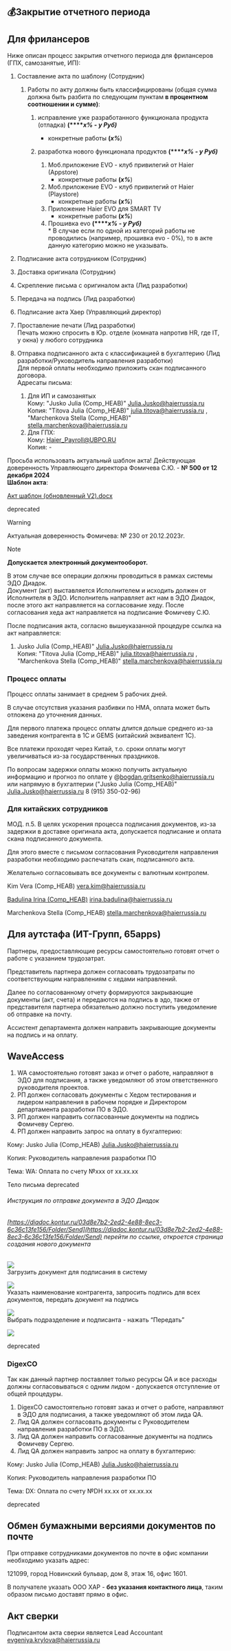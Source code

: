 ## 💰Закрытие отчетного периода

## Для фрилансеров

Ниже описан процесс закрытия отчетного периода для фрилансеров (ГПХ, самозанятые, ИП):

1.  Составление акта по шаблону (Сотрудник)
    
    1.  Работы по акту должны быть классифицированы (общая сумма должна быть разбита по следующим пунктам **в процентном соотношении и сумме)**:
        
        1.  исправление уже разработанного функционала продукта (отладка) **(\*\*\*\*_x% - у Руб)_**
            
            -   конкретные работы **(_x%_**)
        2.  разработка нового функционала продуктов **(\*\*\*\*_x% - у Руб)_**
            
            1.  Моб.приложение EVO - клуб привилегий от Haier (Appstore)
                -   конкретные работы **(_x%_**)
            2.  Моб.приложение EVO - клуб привилегий от Haier (Playstore)
                -   конкретные работы **(_x%_**)
            3.  Приложение Haier EVO для SMART TV
                -   конкретные работы **(_x%_**)
            4.  Прошивка evo **(\*\*\*\*_x% - у Руб)_**  
                \* В случае если по одной из категорий работы не проводились (например, прошивка evo - 0%), то в акте данную категорию можно не указывать.
2.  Подписание акта сотрудником (Сотрудник)
    
3.  Доставка оригинала (Сотрудник)
    
4.  Скрепление письма с оригиналом акта (Лид разработки)
    
5.  Передача на подпись (Лид разработки)
    
6.  Подписание акта Хаер (Управляющий директор)
    
7.  Проставление печати (Лид разработки)  
    Печать можно спросить в Юр. отделе (комната напротив HR, где IT, у окна) у любого сотрудника
    
8.  Отправка подписанного акта с классификацией в бухгалтерию (Лид разработки/Руководитель направления разработки)  
    Для первой оплаты необходимо приложить скан подписанного договора.  
    Адресаты письма:
    
    1.  Для ИП и самозанятых  
        Кому: "Jusko Julia (Comp\_HEAB)" [Julia.Jusko@haierrussia.ru](mailto:Julia.Jusko@haierrussia.ru)  
        Копия: "Titova Julia (Comp\_HEAB)" [julia.titova@haierrussia.ru](mailto:julia.titova@haierrussia.ru) , "Marchenkova Stella (Comp\_HEAB)" [stella.marchenkova@haierrussia.ru](mailto:stella.marchenkova@haierrussia.ru)
    2.  Для ГПХ:  
        Кому: [Haier\_Payroll@UBPO.RU](mailto:Haier_Payroll@UBPO.RU)  
        Копия: -

Просьба использовать актуальный шаблон акта! Действующая доверенность Управляющего директора Фомичева С.Ю. - **№ 500 от 12 декабря 2024**  
**Шаблон акта**:

[Акт шаблон (обновленный V2).docx](https://wiki.yandex.ru/evo/projectevohome/flows/administrativnye/zakrytieotchetno/.files/aktshablonobnovlennyjjv2.docx)

deprecated

Warning

Актуальная доверенность Фомичева: № 230 от 20.12.2023г.

Note

**Допускается электронный документооборот.**

В этом случае все операции должны проводиться в рамках системы ЭДО Диадок.  
Документ (акт) выставляется Исполнителем и исходить должен от Исполнителя в ЭДО. Исполнитель направляет акт нам в ЭДО Диадок, после этого акт направляется на согласование хеду. После согласования хеда акт направляется на подписание Фомичеву С.Ю.

После подписания акта, согласно вышеуказанной процедуре ссылка на акт направляется:

1.  Jusko Julia (Comp\_HEAB)" [Julia.Jusko@haierrussia.ru](mailto:Julia.Jusko@haierrussia.ru)  
    Копия: "Titova Julia (Comp\_HEAB)" [julia.titova@haierrussia.ru](mailto:julia.titova@haierrussia.ru) , "Marchenkova Stella (Comp\_HEAB)" [stella.marchenkova@haierrussia.ru](mailto:stella.marchenkova@haierrussia.ru)

### Процесс оплаты

Процесс оплаты занимает в среднем 5 рабочих дней.

В случае отсутствия указания разбивки по НМА, оплата может быть отложена до уточнения данных.

Для первого платежа процесс оплаты длится дольше среднего из-за заведения контрагента в 1С и GEMS (китайский эквивалент 1С).

Все платежи проходят через Китай, т.о. сроки оплаты могут увеличиваться из-за государственных праздников.

По вопросам задержки оплаты можно получить актуальную информацию и прогноз по оплате у @bogdan.gritsenko@haierrussia.ru или напрямую в бухгалтерии ("Jusko Julia (Comp\_HEAB)" [Julia.Jusko@haierrussia.ru](mailto:Julia.Jusko@haierrussia.ru) 8 (915) 350-02-96)

### Для китайских сотрудников

МОД. п.5. В целях ускорения процесса подписания документов, из-за задержки в доставке оригинала акта, допускается подписание и оплата скана подписанного документа.

Для этого вместе с письмом согласования Руководителя направления разработки необходимо распечатать скан, подписанного акта.

Желательно согласовывать все документы с валютным контролем.

Kim Vera (Comp\_HEAB) [vera.kim@haierrussia.ru](mailto:vera.kim@haierrussia.ru)

<ins>Badulina Irina (Comp_HEAB)</ins> [<ins>irina.badulina@haierrussia.ru</ins>](mailto:irina.badulina@haierrussia.ru)

Marchenkova Stella (Comp\_HEAB) [stella.marchenkova@haierrussia.ru](mailto:stella.marchenkova@haierrussia.ru)

## Для аутстафа (ИТ-Групп, 65apps)

Партнеры, предоставляющие ресурсы самостоятельно готовят отчет о работе с указанием трудозатрат.

Представитель партнера должен согласовать трудозатраты по соответствующим направлениям с хедами направлений.

Далее по согласованному отчету формируются закрывающие документы (акт, счета) и передаются на подпись в эдо, также от представителя партнера обязательно должно поступить уведомление об отправке на почту.

Ассистент департамента должен направить закрывающие документы на подпись и на оплату.

## WaveAccess

1.  WA самостоятельно готовят заказ и отчет о работе, направляют в ЭДО для подписания, а также уведомляют об этом ответственного руководителя проектов.
2.  РП должен согласовать документы с Хедом тестирования и лидером направления в рабочем порядке и Директором департамента разработки ПО в ЭДО.
3.  РП должен направить согласованные документы на подпись Фомичеву Сергею.
4.  РП должен направить запрос на оплату в бухгалтерию:

Кому: Jusko Julia (Comp\_HEAB) [Julia.Jusko@haierrussia.ru](mailto:Julia.Jusko@haierrussia.ru)

Копия: Руководитель направления разработки ПО

Тема: WA: Оплата по счету №ххх от хх.хх.хх

Тело письма deprecated

###### Инструкция по отправке документа в ЭДО Диадок

###### [https://diadoc.kontur.ru/03d8e7b2-2ed2-4e88-8ec3-6c36c13fe156/Folder/Send](https://diadoc.kontur.ru/03d8e7b2-2ed2-4e88-8ec3-6c36c13fe156/Folder/Send) перейти по ссылке, откроется страница создания нового документа

![](https://wiki.yandex.ru/evo/projectevohome/flows/administrativnye/zakrytieotchetno/.files/snimokjekrana2023-12-29v11.06.58.png)  
Загрузить документ для подписания в систему

![](https://wiki.yandex.ru/evo/projectevohome/flows/administrativnye/zakrytieotchetno/.files/snimokjekrana2023-12-29v11.03.45.png)  
Указать наименование контрагента, запросить подпись для всех документов, передать документ на подпись

![](https://wiki.yandex.ru/evo/projectevohome/flows/administrativnye/zakrytieotchetno/.files/snimokjekrana2023-12-29v11.04.11.png)  
Выбрать подразделение и подписанта - нажать “Передать”

![](https://wiki.yandex.ru/evo/projectevohome/flows/administrativnye/zakrytieotchetno/.files/snimokjekrana2023-12-29v11.04.16.png)

deprecated

### DigexCO

Так как данный партнер поставляет только ресурсы QA и все расходы должны согласовываться с одним лидом - допускается отступление от общей процедуры.

1.  DigexCO самостоятельно готовят заказ и отчет о работе, направляют в ЭДО для подписания, а также уведомляют об этом лида QA.
2.  Лид QA должен согласовать документы с Руководителем направления разработки ПО в ЭДО.
3.  Лид QA должен направить согласованные документы на подпись Фомичеву Сергею.
4.  Лид QA должен направить запрос на оплату в бухгалтерию:

Кому: Jusko Julia (Comp\_HEAB) [Julia.Jusko@haierrussia.ru](mailto:Julia.Jusko@haierrussia.ru)

Копия: Руководитель направления разработки ПО

Тема: DX: Оплата по счету №DH хх.хх от хх.хх.хх

deprecated

## Обмен бумажными версиями документов по почте

При отправке сотрудниками документов по почте в офис компании необходимо указать адрес:

121099, город Новинский бульвар, дом 8, этаж 16, офис 1601.

В получателе указать ООО ХАР - **без указания контактного лица**, таким образом письмо доставят прямо в офис.

## Акт сверки

Подписантом акта сверки является Lead Accountant [evgeniya.krylova@haierrussia.ru](mailto:evgeniya.krylova@haierrussia.ru)